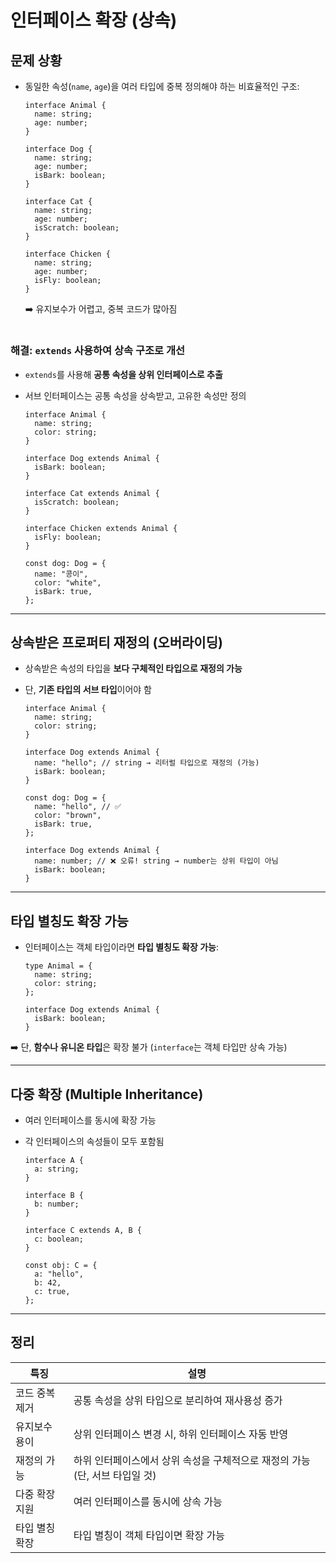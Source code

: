 # 인터페이스 확장 (상속)

## 문제 상황

- 동일한 속성(`name`, `age`)을 여러 타입에 중복 정의해야 하는 비효율적인 구조:

  ```tsx
  interface Animal {
    name: string;
    age: number;
  }
  
  interface Dog {
    name: string;
    age: number;
    isBark: boolean;
  }
  
  interface Cat {
    name: string;
    age: number;
    isScratch: boolean;
  }
  
  interface Chicken {
    name: string;
    age: number;
    isFly: boolean;
  }
  ```

  ➡️ 유지보수가 어렵고, 중복 코드가 많아짐

# 

### 해결: `extends` 사용하여 상속 구조로 개선

- `extends`를 사용해 **공통 속성을 상위 인터페이스로 추출**
- 서브 인터페이스는 공통 속성을 상속받고, 고유한 속성만 정의

  ```tsx
  interface Animal {
    name: string;
    color: string;
  }
  
  interface Dog extends Animal {
    isBark: boolean;
  }
  
  interface Cat extends Animal {
    isScratch: boolean;
  }
  
  interface Chicken extends Animal {
    isFly: boolean;
  }
  
  const dog: Dog = {
    name: "콩이",
    color: "white",
    isBark: true,
  };
  ```

---

## 상속받은 프로퍼티 재정의 (오버라이딩)

- 상속받은 속성의 타입을 **보다 구체적인 타입으로 재정의 가능**
- 단, **기존 타입의 서브 타입**이어야 함

  ```tsx
  interface Animal {
    name: string;
    color: string;
  }
  
  interface Dog extends Animal {
    name: "hello"; // string → 리터럴 타입으로 재정의 (가능)
    isBark: boolean;
  }
  ```
  
  ```tsx
  const dog: Dog = {
    name: "hello", // ✅
    color: "brown",
    isBark: true,
  };
  ```
  
  ```tsx
  interface Dog extends Animal {
    name: number; // ❌ 오류! string → number는 상위 타입이 아님
    isBark: boolean;
  }
  ```

---

## 타입 별칭도 확장 가능

- 인터페이스는 객체 타입이라면 **타입 별칭도 확장 가능**:

  ```tsx
  type Animal = {
    name: string;
    color: string;
  };
  
  interface Dog extends Animal {
    isBark: boolean;
  }
  ```

 ➡️ 단, **함수나 유니온 타입**은 확장 불가 (`interface`는 객체 타입만 상속 가능)

---

## 다중 확장 (Multiple Inheritance)

- 여러 인터페이스를 동시에 확장 가능
- 각 인터페이스의 속성들이 모두 포함됨

  ```tsx
  interface A {
    a: string;
  }
  
  interface B {
    b: number;
  }
  
  interface C extends A, B {
    c: boolean;
  }
  
  const obj: C = {
    a: "hello",
    b: 42,
    c: true,
  };
  ```

---

## 정리

| 특징 | 설명 |
|------|------|
| 코드 중복 제거 | 공통 속성을 상위 타입으로 분리하여 재사용성 증가 |
| 유지보수 용이 | 상위 인터페이스 변경 시, 하위 인터페이스 자동 반영 |
| 재정의 가능 | 하위 인터페이스에서 상위 속성을 구체적으로 재정의 가능 (단, 서브 타입일 것) |
| 다중 확장 지원 | 여러 인터페이스를 동시에 상속 가능 |
| 타입 별칭 확장 | 타입 별칭이 객체 타입이면 확장 가능 |

